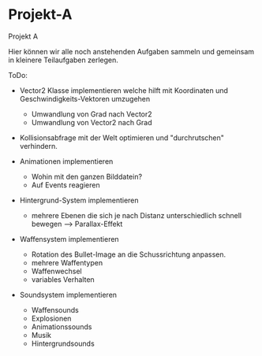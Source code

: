 Projekt-A
=========

Projekt A

Hier können wir alle noch anstehenden Aufgaben sammeln und gemeinsam in kleinere Teilaufgaben zerlegen.

ToDo:

- Vector2 Klasse implementieren welche hilft mit Koordinaten und Geschwindigkeits-Vektoren umzugehen
  - Umwandlung von Grad nach Vector2
  - Umwandlung von Vector2 nach Grad

- Kollisionsabfrage mit der Welt optimieren und "durchrutschen" verhindern.

- Animationen implementieren
  - Wohin mit den ganzen Bilddatein?
  - Auf Events reagieren 

- Hintergrund-System implementieren
  - mehrere Ebenen die sich je nach Distanz unterschiedlich schnell bewegen --> Parallax-Effekt

- Waffensystem implementieren
  - Rotation des Bullet-Image an die Schussrichtung anpassen.
  - mehrere Waffentypen
  - Waffenwechsel
  - variables Verhalten
  
- Soundsystem implementieren
  - Waffensounds
  - Explosionen
  - Animationssounds
  - Musik
  - Hintergrundsounds
